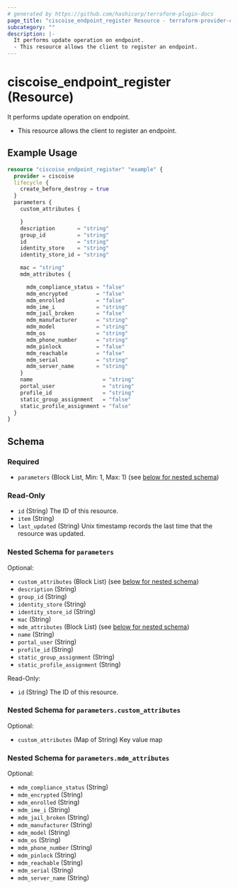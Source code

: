 ```yaml
---
# generated by https://github.com/hashicorp/terraform-plugin-docs
page_title: "ciscoise_endpoint_register Resource - terraform-provider-ciscoise"
subcategory: ""
description: |-
  It performs update operation on endpoint.
  - This resource allows the client to register an endpoint.
---
```


# ciscoise_endpoint_register (Resource)

It performs update operation on endpoint.
- This resource allows the client to register an endpoint.

## Example Usage

```terraform
resource "ciscoise_endpoint_register" "example" {
  provider = ciscoise
  lifecycle {
    create_before_destroy = true
  }
  parameters {
    custom_attributes {

    }
    description       = "string"
    group_id          = "string"
    id                = "string"
    identity_store    = "string"
    identity_store_id = "string"

    mac = "string"
    mdm_attributes {

      mdm_compliance_status = "false"
      mdm_encrypted         = "false"
      mdm_enrolled          = "false"
      mdm_ime_i             = "string"
      mdm_jail_broken       = "false"
      mdm_manufacturer      = "string"
      mdm_model             = "string"
      mdm_os                = "string"
      mdm_phone_number      = "string"
      mdm_pinlock           = "false"
      mdm_reachable         = "false"
      mdm_serial            = "string"
      mdm_server_name       = "string"
    }
    name                      = "string"
    portal_user               = "string"
    profile_id                = "string"
    static_group_assignment   = "false"
    static_profile_assignment = "false"
  }
}
```

<!-- schema generated by tfplugindocs -->
## Schema

### Required

- `parameters` (Block List, Min: 1, Max: 1) (see [below for nested schema](#nestedblock--parameters))

### Read-Only

- `id` (String) The ID of this resource.
- `item` (String)
- `last_updated` (String) Unix timestamp records the last time that the resource was updated.

<a id="nestedblock--parameters"></a>
### Nested Schema for `parameters`

Optional:

- `custom_attributes` (Block List) (see [below for nested schema](#nestedblock--parameters--custom_attributes))
- `description` (String)
- `group_id` (String)
- `identity_store` (String)
- `identity_store_id` (String)
- `mac` (String)
- `mdm_attributes` (Block List) (see [below for nested schema](#nestedblock--parameters--mdm_attributes))
- `name` (String)
- `portal_user` (String)
- `profile_id` (String)
- `static_group_assignment` (String)
- `static_profile_assignment` (String)

Read-Only:

- `id` (String) The ID of this resource.

<a id="nestedblock--parameters--custom_attributes"></a>
### Nested Schema for `parameters.custom_attributes`

Optional:

- `custom_attributes` (Map of String) Key value map


<a id="nestedblock--parameters--mdm_attributes"></a>
### Nested Schema for `parameters.mdm_attributes`

Optional:

- `mdm_compliance_status` (String)
- `mdm_encrypted` (String)
- `mdm_enrolled` (String)
- `mdm_ime_i` (String)
- `mdm_jail_broken` (String)
- `mdm_manufacturer` (String)
- `mdm_model` (String)
- `mdm_os` (String)
- `mdm_phone_number` (String)
- `mdm_pinlock` (String)
- `mdm_reachable` (String)
- `mdm_serial` (String)
- `mdm_server_name` (String)


